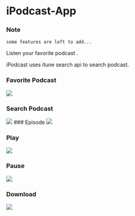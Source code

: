 # iPodcast-App 

### Note 
    some features are left to add...

Listen your favorite podcast . 

iPodcast uses itune search api to search podcast.



### Favorite Podcast 
<img src="iPodcast/ScreenShots/fav.png"> 
 
### Search Podcast 
<img src="iPodcast/ScreenShots/search.png">     
### Episode 
<img src="iPodcast/ScreenShots/episode.png">

### Play 
<img src="iPodcast/ScreenShots/play.png"> 

### Pause 
<img src="iPodcast/ScreenShots/pause.png"> 

### Download  
<img src="iPodcast/ScreenShots/download.png">   
